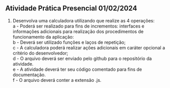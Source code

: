 
## Atividade Prática Presencial 01/02/2024

1. Desenvolva uma calculadora utilizando que realize as 4 operações:  
 a - Poderá ser realizado para fins de incrementos: interfaces e informações adicionais para realização dos procedimentos de funcionamento da aplicação:  
 b - Deverá ser utilizado funções e laços de repetição;  
 c - A calculadora poderá realizar ações adicionais em caráter opcional a critério do desenvolvedor;  
 d - O arquivo deverá ser enviado pelo github para o repositório da atividade.  
 e - A atividade deverá ter seu código comentado para fins de documentação.  
 f - O arquivo deverá conter a extensão .js.